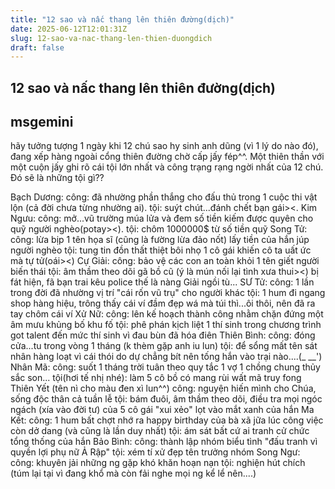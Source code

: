 ```yaml
---
title: "12 sao và nấc thang lên thiên đường(dịch)"
date: 2025-06-12T12:01:31Z
slug: 12-sao-va-nac-thang-len-thien-duongdich
draft: false
---
```


## 12 sao và nấc thang lên thiên đường(dịch)

## msgemini

hãy tưởng tượng 1 ngày khi 12 chú sao hy sinh anh dũng (vì 1 lý do nào đó), đang xếp hàng ngoài cổng thiên đường chờ cấp jấy fép^^. Một thiên thần với một cuộn jấy ghi rõ cái tội lớn nhất và công trạng rạng ngời nhất của 12 chú. Đó sẽ là những tội gì??
 
Bạch Dương: 
công: đã nhường phần thắng cho đấu thủ trong 1 cuộc thi vật lộn (cả đời chưa từng nhường ai). 
tội: suýt chút...đánh chết bạn gái><.
Kim Ngưu:
công: mở...vũ trường múa lửa và đem số tiền kiếm được quyên cho quỹ người nghèo(potay><).
tội: chôm 1000000$ từ số tiền quỹ
Song Tử:
công: lừa bịp 1 tên họa sĩ (cũng là fường lừa đảo nốt) lấy tiền của hắn júp người nghèo
tội: tung tin đồn thất thiệt bôi nhọ 1 cô gái khiến cô ta uất ức mà tự tử(oái><)
Cự Giải:
công: bảo vệ các con an toàn khỏi 1 tên giết người biến thái
tội: âm thầm theo dõi gã bồ cũ (ý là mún nối lại tình xưa thui><) bị fát hiện, fã bạn trai kêu police thế là nàng Giải ngồi tù...
SƯ Tử: 
công: 1 lần trong đời đã nhường vị trí "cái rốn vũ trụ" cho người khác 
tội: 1 hum đi ngang shop hàng hiệu, trông thấy cái ví đầm đẹp wá mà túi thì...ôi thôi, nên đã ra tay chôm cái ví 
Xử Nữ: 
công: lên kế hoạch thành công nhằm chặn đứng một âm mưu khủng bố khu fố 
tội: phê phán kịch liệt 1 thí sinh trong chương trình got talent đến mức thí sinh vì đau bùn đã hóa điên 
Thiên Bình: 
công: đóng cửa...tu trong vòng 1 tháng (k thèm gặp anh iu lun) 
tội: để sổng mất tên sát nhân hàng loạt vì cái thói do dự chẳng bít nên tống hắn vào trại nào....(_ __') 
Nhân Mã: 
công: suốt 1 tháng trời tuân theo quy tắc 1 vợ 1 chồng chung thủy sắc son... 
tội(hơi tế nhị nhé): làm 5 cô bồ có mang rùi wất mã truy fong 
Thiên Yết (tên nì cho màu đen xì lun^^) 
công: nguyện hiến mình cho Chúa, sống độc thân cả tuần lễ 
tội: bám đuôi, âm thầm theo dõi, điều tra mọi ngóc ngách (xía vào đời tư) của 5 cô gái "xui xẻo" lọt vào mắt xanh của hắn 
Ma Kết: 
công: 1 hum bất chợt nhớ ra happy birthday của bà xã jữa lúc công việc còn dở dang (và cũng là lần duy nhất) 
tội: ám sát bất cứ ai tranh cử chức tổng thống của hắn 
Bảo Bình: 
công: thành lập nhóm biểu tình "đấu tranh vì quyền lợi phụ nữ Ả Rập" 
tội: xém tí xử đẹp tên trưởng nhóm 
Song Ngư: 
công: khuyên jải những ng gặp khó khăn hoạn nạn 
tội: nghiện hút chích (túm lại tại vì đang khổ mà còn fải nghe mọi ng kể lể nên....)